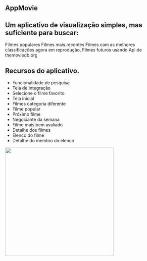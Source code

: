 ## AppMovie

## Um aplicativo de visualização simples, mas suficiente para buscar:

Filmes populares Filmes mais recentes Filmes com as melhores classificações agora em reprodução, Filmes futuros usando Api de themoviedb.org

##

## Recursos do aplicativo.
- Funcionalidade de pesquisa
- Tela de integração
- Selecione o filme favorito
- Tela inicial
- Filmes categoria diferente
- Filme popular
- Próximo filme
- Negociante da semana
- Filme mais bem avaliado
- Detalhe dos filmes
- Elenco do filme
- Detalhe do membro do elenco



<div align="left">
<img src="https://user-images.githubusercontent.com/102339706/194805441-e0893e62-b139-42c3-9d8e-15af0f0fa3c8.jpg" width="350px" />
</div>

